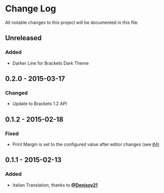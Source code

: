 # Change Log
All notable changes to this project will be documented in this file.

## Unreleased
### Added
- Darker Line for Brackets Dark Theme


## 0.2.0 - 2015-03-17
### Changed
- Update to Brackets 1.2 API


## 0.1.2 - 2015-02-18
### Fixed
- Print Margin is set to the configured value after editor changes (see [#4](https://github.com/Hirse/brackets-print-margin/issues/4))


## 0.1.1 - 2015-02-13
### Added
- Italian Translation, thanks to [__@Denisov21__](https://github.com/Denisov21)
